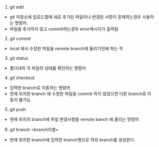 1. git add
 - git 저장소에 업로드할때 새로 추가된 파일이나 변경된 사항이 존재하는경우 사용하는 명령어.
 - 파일을 추가하지 않고 commit하는경우 error메시지가 출력됨

2. git commit
 - local 에서 수정한 파일을 remote branch에 올리기전에 하는 작

3. git status
 - 폴더내의 각 파일의 상태를 확인하는 명령어

4. git checkout <branch>
 - 입력한 branch로 이동하는 명령어
 - 현재 위치한 branch 에 수정한 파일을 commit 하지 않았으면 다른 branch로 이동이 불가능

5. git push
 - 현재 위치의 branch에 파일 변경사항을 remote banch 에 올리는 명령어

6. git branch <branch이름>
 - 현재 위치한 branch에 입력한 branch명으로 하위 branch를 생성한다.
